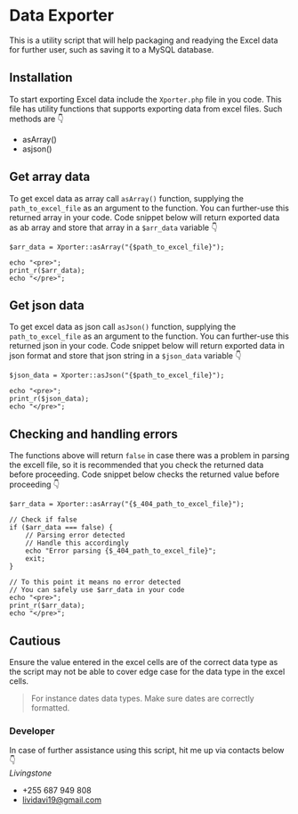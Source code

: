 # Data Exporter
This is a utility script that will help packaging and readying the Excel data for further user, such as saving it to a MySQL database.

## Installation
To start exporting Excel data include the `Xporter.php` file in you code. This file has utility functions that supports exporting data from excel files. Such methods are :point_down:
- asArray()
- asjson()

## Get array data
To get excel data as array call `asArray()` function, supplying the `path_to_excel_file` as an argument to the function. You can further-use this returned array in your code. Code snippet below will return exported data as ab array and store that array in a `$arr_data` variable :point_down:
```
$arr_data = Xporter::asArray("{$path_to_excel_file}");

echo "<pre>";
print_r($arr_data);
echo "</pre>";
```

## Get json data
To get excel data as json call `asJson()` function, supplying the `path_to_excel_file` as an argument to the function. You can further-use this returned json in your code. Code snippet below will return exported data in json format and store that json string in a `$json_data` variable :point_down:
```
$json_data = Xporter::asJson("{$path_to_excel_file}");

echo "<pre>";
print_r($json_data);
echo "</pre>";
```

## Checking and handling errors
The functions above will return `false` in case there was a problem in parsing the excell file, so it is recommended that you check the returned data before proceeding. Code snippet below checks the returned value before proceeding :point_down:
```
$arr_data = Xporter::asArray("{$_404_path_to_excel_file}");

// Check if false
if ($arr_data === false) {
	// Parsing error detected
	// Handle this accordingly
	echo "Error parsing {$_404_path_to_excel_file}";
	exit;
}

// To this point it means no error detected
// You can safely use $arr_data in your code
echo "<pre>";
print_r($arr_data);
echo "</pre>";
```

## Cautious
Ensure the value entered in the excel cells are of the correct data type as the script may not be able to cover edge case for the data type in the excel cells.
> For instance dates data types.
> Make sure dates are correctly formatted.

### Developer
In case of further assistance using this script, hit me up via contacts below :point_down:  
*Livingstone*  
- +255 687 949 808
- lividavi19@gmail.com